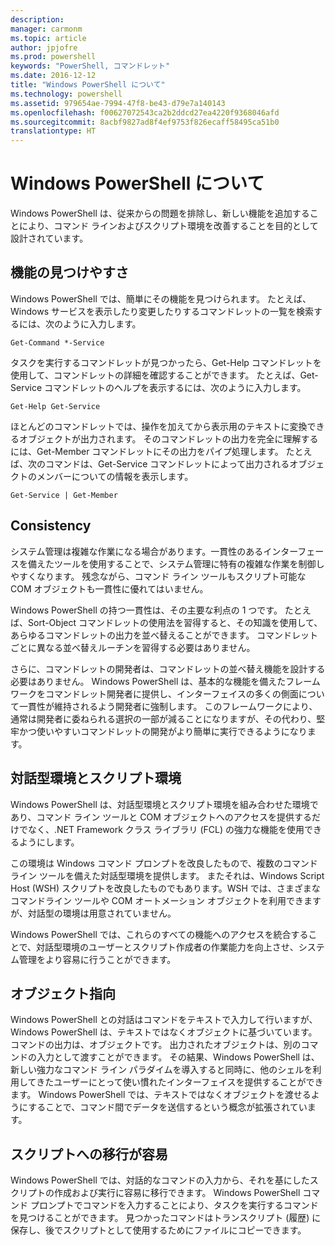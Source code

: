 ```yaml
---
description: 
manager: carmonm
ms.topic: article
author: jpjofre
ms.prod: powershell
keywords: "PowerShell, コマンドレット"
ms.date: 2016-12-12
title: "Windows PowerShell について"
ms.technology: powershell
ms.assetid: 979654ae-7994-47f8-be43-d79e7a140143
ms.openlocfilehash: f00627072543ca2b2ddcd27ea4220f9368046afd
ms.sourcegitcommit: 8acbf9827ad8f4ef9753f826ecaff58495ca51b0
translationtype: HT
---
```

# <a name="about-windows-powershell"></a>Windows PowerShell について
Windows PowerShell は、従来からの問題を排除し、新しい機能を追加することにより、コマンド ラインおよびスクリプト環境を改善することを目的として設計されています。

## <a name="discoverability"></a>機能の見つけやすさ
Windows PowerShell では、簡単にその機能を見つけられます。 たとえば、Windows サービスを表示したり変更したりするコマンドレットの一覧を検索するには、次のように入力します。

```
Get-Command *-Service
```

タスクを実行するコマンドレットが見つかったら、Get-Help コマンドレットを使用して、コマンドレットの詳細を確認することができます。 たとえば、Get-Service コマンドレットのヘルプを表示するには、次のように入力します。

```
Get-Help Get-Service
```
ほとんどのコマンドレットでは、操作を加えてから表示用のテキストに変換できるオブジェクトが出力されます。 そのコマンドレットの出力を完全に理解するには、Get-Member コマンドレットにその出力をパイプ処理します。 たとえば、次のコマンドは、Get-Service コマンドレットによって出力されるオブジェクトのメンバーについての情報を表示します。

```
Get-Service | Get-Member
```

## <a name="consistency"></a>Consistency
システム管理は複雑な作業になる場合があります。一貫性のあるインターフェースを備えたツールを使用することで、システム管理に特有の複雑な作業を制御しやすくなります。 残念ながら、コマンド ライン ツールもスクリプト可能な COM オブジェクトも一貫性に優れてはいません。

Windows PowerShell の持つ一貫性は、その主要な利点の 1 つです。 たとえば、Sort-Object コマンドレットの使用法を習得すると、その知識を使用して、あらゆるコマンドレットの出力を並べ替えることができます。 コマンドレットごとに異なる並べ替えルーチンを習得する必要はありません。

さらに、コマンドレットの開発者は、コマンドレットの並べ替え機能を設計する必要はありません。 Windows PowerShell は、基本的な機能を備えたフレームワークをコマンドレット開発者に提供し、インターフェイスの多くの側面について一貫性が維持されるよう開発者に強制します。 このフレームワークにより、通常は開発者に委ねられる選択の一部が減ることになりますが、その代わり、堅牢かつ使いやすいコマンドレットの開発がより簡単に実行できるようになります。

## <a name="interactive-and-scripting-environments"></a>対話型環境とスクリプト環境
Windows PowerShell は、対話型環境とスクリプト環境を組み合わせた環境であり、コマンド ライン ツールと COM オブジェクトへのアクセスを提供するだけでなく、.NET Framework クラス ライブラリ (FCL) の強力な機能を使用できるようにします。

この環境は Windows コマンド プロンプトを改良したもので、複数のコマンド ライン ツールを備えた対話型環境を提供します。 またそれは、Windows Script Host (WSH) スクリプトを改良したものでもあります。WSH では、さまざまなコマンドライン ツールや COM オートメーション オブジェクトを利用できますが、対話型の環境は用意されていません。

Windows PowerShell では、これらのすべての機能へのアクセスを統合することで、対話型環境のユーザーとスクリプト作成者の作業能力を向上させ、システム管理をより容易に行うことができます。

## <a name="object-orientation"></a>オブジェクト指向
Windows PowerShell との対話はコマンドをテキストで入力して行いますが、Windows PowerShell は、テキストではなくオブジェクトに基づいています。 コマンドの出力は、オブジェクトです。 出力されたオブジェクトは、別のコマンドの入力として渡すことができます。 その結果、Windows PowerShell は、新しい強力なコマンド ライン パラダイムを導入すると同時に、他のシェルを利用してきたユーザーにとって使い慣れたインターフェイスを提供することができます。 Windows PowerShell では、テキストではなくオブジェクトを渡せるようにすることで、コマンド間でデータを送信するという概念が拡張されています。

## <a name="easy-transition-to-scripting"></a>スクリプトへの移行が容易
Windows PowerShell では、対話的なコマンドの入力から、それを基にしたスクリプトの作成および実行に容易に移行できます。 Windows PowerShell コマンド プロンプトでコマンドを入力することにより、タスクを実行するコマンドを見つけることができます。 見つかったコマンドはトランスクリプト (履歴) に保存し、後でスクリプトとして使用するためにファイルにコピーできます。

